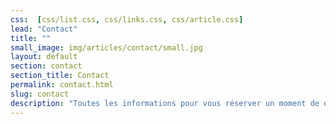 ```yaml
---
css:  [css/list.css, css/links.css, css/article.css]
lead: "Contact"
title: ""
small_image: img/articles/contact/small.jpg
layout: default
section: contact
section_title: Contact
permalink: contact.html
slug: contact
description: "Toutes les informations pour vous réserver un moment de détente inoubliable."
---
```


